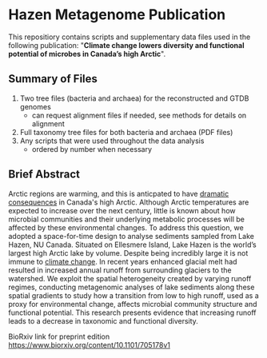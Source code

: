 # Hazen Metagenome Publication
This repositiory contains scripts and supplementary data files used in the following publication: "**Climate change lowers diversity and functional potential of microbes in Canada’s high Arctic**".   

## Summary of Files 
1) Two tree files (bacteria and archaea) for the reconstructed and GTDB genomes
     - can request alignment files if needed, see methods for details on alignment
2) Full taxonomy tree files for both bacteria and archaea  (PDF files) 
3) Any scripts that were used throughout the data analysis
     - ordered by number when necessary
     
## Brief Abstract
Arctic regions are warming, and this is anticpated to have [dramatic consequences](https://www.cbc.ca/news/canada/north/arctic-warming-locked-in-1.5056548) in Canada's high Arctic. Although Arctic temperatures are expected to increase over the next century, little is known about how microbial communities and their underlying metabolic processes will be affected by these environmental changes. To address this question, we adopted a space-for-time design to analyse sediments sampled from Lake Hazen, NU Canada. Situated on Ellesmere Island, Lake Hazen is the world’s largest high Arctic lake by volume. Despite being incredibly large it is not immune to [climate change](https://www.cbc.ca/news/canada/north/lake-hazen-arctic-one-degree-warming-1.4603809). In recent years enhanced glacial melt had resulted in increased annual runoff from surrounding glaciers to the watershed. We exploit the spatial heterogeneity created by varying runoff regimes, conducting metagenomic analyses of lake sediments along these spatial gradients to study how a transition from low to high runoff, used as a proxy for environmental change, affects microbial community structure and functional potential. This research presents evidence that increasing runoff leads to a decrease in taxonomic and functional diversity. 


BioRxiv link for preprint edition
https://www.biorxiv.org/content/10.1101/705178v1
